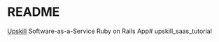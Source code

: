 # README

[Upskill](http://upskillcourse.com) Software-as-a-Service Ruby on Rails App# upskill_saas_tutorial
